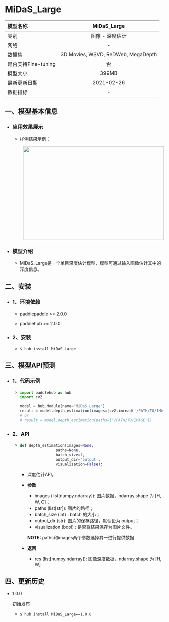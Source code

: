 # MiDaS_Large

|模型名称|MiDaS_Large|
| :--- | :---: | 
|类别|图像 - 深度估计|
|网络|-|
|数据集|3D Movies, WSVD, ReDWeb, MegaDepth|
|是否支持Fine-tuning|否|
|模型大小|399MB|
|最新更新日期|2021-02-26|
|数据指标|-|


## 一、模型基本信息

- ### 应用效果展示
  - 样例结果示例：
    <p align="center">
    <img src="https://img-blog.csdnimg.cn/20201227112600975.jpg"  width = "450" height = "300" hspace='10'/> <br />
    </p> 
    

- ### 模型介绍

  - MiDaS_Large是一个单目深度估计模型，模型可通过输入图像估计其中的深度信息。


## 二、安装

- ### 1、环境依赖     

  - paddlepaddle >= 2.0.0    

  - paddlehub >= 2.0.0                            

- ### 2、安装

  - ```shell
    $ hub install MiDaS_Large
    ```
  
## 三、模型API预测

- ### 1、代码示例

  - ```python
    import paddlehub as hub
    import cv2

    model = hub.Module(name="MiDaS_Large")
    result = model.depth_estimation(images=[cv2.imread('/PATH/TO/IMAGE')])
    # or
    # result = model.depth_estimation(paths=['/PATH/TO/IMAGE'])
    ```

- ### 2、API

  - ```python
    def depth_estimation(images=None,
                    paths=None,
                    batch_size=1,
                    output_dir='output',
                    visualization=False):
    ```

    - 深度估计API。

    - **参数**

      - images (list\[numpy.ndarray\]): 图片数据，ndarray.shape 为 \[H, W, C\]；<br/>
      - paths (list\[str\]): 图片的路径；<br/>
      - batch_size (int) : batch 的大小；<br/>
      - output\_dir (str): 图片的保存路径，默认设为 output；<br/>
      - visualization (bool) : 是否将结果保存为图片文件。

      **NOTE:** paths和images两个参数选择其一进行提供数据
    
    - **返回**
      - res (list\[numpy.ndarray\]): 图像深度数据，ndarray.shape 为 \[H, W\]


## 四、更新历史

* 1.0.0

  初始发布
   
  - ```shell
    $ hub install MiDaS_Large==1.0.0
    ```